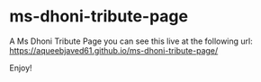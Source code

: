 # ms-dhoni-tribute-page
A Ms Dhoni Tribute Page
you can see this live at the following url:
https://aqueebjaved61.github.io/ms-dhoni-tribute-page/

Enjoy!

